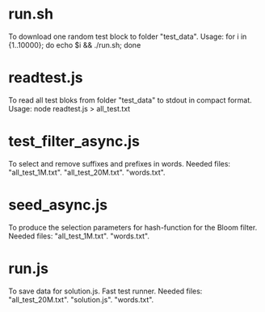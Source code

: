 # run.sh
To download one random test block to folder "test_data".
Usage:
for i in {1..10000}; do echo $i && ./run.sh; done

# readtest.js
To read all test bloks from folder "test_data" to stdout in compact format.
Usage:
node readtest.js > all_test.txt

# test_filter_async.js
To select and remove suffixes and prefixes in words.
Needed files:
"all_test_1M.txt".
"all_test_20M.txt".
"words.txt".

# seed_async.js
To produce the selection parameters for hash-function for the Bloom filter.
Needed files:
"all_test_1M.txt".
"words.txt".

# run.js
To save data for solution.js. Fast test runner.
Needed files:
"all_test_20M.txt".
"solution.js".
"words.txt".
